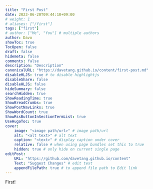 ```yaml
---
title: "First Post"
date: 2023-06-20T09:44:10+09:00
# weight: 1
# aliases: ["/first"]
tags: ["first"]
# author: ["Me", "You"] # multiple authors
author: Davo
showToc: true
TocOpen: false
draft: false
hidemeta: false
comments: false
description: "Description"
canonicalURL: "https://davetang.github.io/content/first-post.md"
disableHLJS: true # to disable highlightjs
disableShare: false
disableHLJS: false
hideSummary: false
searchHidden: true
ShowReadingTime: true
ShowBreadCrumbs: true
ShowPostNavLinks: true
ShowWordCount: true
ShowRssButtonInSectionTermList: true
UseHugoToc: true
cover:
    image: "<image path/url>" # image path/url
    alt: "<alt text>" # alt text
    caption: "<text>" # display caption under cover
    relative: false # when using page bundles set this to true
    hidden: true # only hide on current single page
editPost:
    URL: "https://github.com/davetang.github.io/content"
    Text: "Suggest Changes" # edit text
    appendFilePath: true # to append file path to Edit link
---
```


First!
